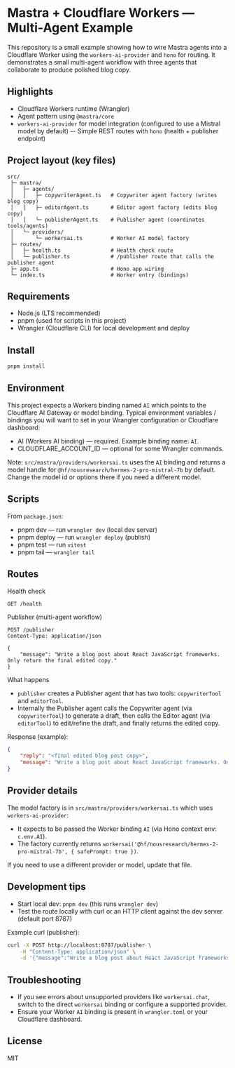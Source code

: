 # Mastra + Cloudflare Workers — Multi-Agent Example

This repository is a small example showing how to wire Mastra agents into a Cloudflare Worker using the `workers-ai-provider` and `hono` for routing. It demonstrates a small multi-agent workflow with three agents that collaborate to produce polished blog copy.

## Highlights

- Cloudflare Workers runtime (Wrangler)
- Agent pattern using `@mastra/core`
- `workers-ai-provider` for model integration (configured to use a Mistral model by default)
-- Simple REST routes with `hono` (health + publisher endpoint)

## Project layout (key files)

```
src/
 ├─ mastra/
 │   ├─ agents/
 │   │   ├─ copywriterAgent.ts   # Copywriter agent factory (writes blog copy)
 │   │   ├─ editorAgent.ts       # Editor agent factory (edits blog copy)
 │   │   └─ publisherAgent.ts    # Publisher agent (coordinates tools/agents)
 │   └─ providers/
 │       └─ workersai.ts         # Worker AI model factory
 ├─ routes/
 │   ├─ health.ts                # Health check route
 │   └─ publisher.ts             # /publisher route that calls the publisher agent
 ├─ app.ts                       # Hono app wiring
 └─ index.ts                     # Worker entry (bindings)
```

## Requirements

- Node.js (LTS recommended)
- pnpm (used for scripts in this project)
- Wrangler (Cloudflare CLI) for local development and deploy

## Install

```bash
pnpm install
```

## Environment

This project expects a Workers binding named `AI` which points to the Cloudflare AI Gateway or model binding. Typical environment variables / bindings you will want to set in your Wrangler configuration or Cloudflare dashboard:

- AI (Workers AI binding) — required. Example binding name: `AI`.
- CLOUDFLARE_ACCOUNT_ID — optional for some Wrangler commands.

Note: `src/mastra/providers/workersai.ts` uses the `AI` binding and returns a model handle for `@hf/nousresearch/hermes-2-pro-mistral-7b` by default. Change the model id or options there if you need a different model.

## Scripts

From `package.json`:

- pnpm dev — run `wrangler dev` (local dev server)
- pnpm deploy — run `wrangler deploy` (publish)
- pnpm test — run `vitest`
- pnpm tail — `wrangler tail`

## Routes

Health check

```
GET /health
```

Publisher (multi-agent workflow)

```
POST /publisher
Content-Type: application/json

{
	"message": "Write a blog post about React JavaScript frameworks. Only return the final edited copy."
}
```

What happens

- `publisher` creates a Publisher agent that has two tools: `copywriterTool` and `editorTool`.
- Internally the Publisher agent calls the Copywriter agent (via `copywriterTool`) to generate a draft, then calls the Editor agent (via `editorTool`) to edit/refine the draft, and finally returns the edited copy.

Response (example):

```json
{
	"reply": "<final edited blog post copy>",
	"message": "Write a blog post about React JavaScript frameworks. Only return the final edited copy."
}
```

## Provider details

The model factory is in `src/mastra/providers/workersai.ts` which uses `workers-ai-provider`:

- It expects to be passed the Worker binding `AI` (via Hono context env: `c.env.AI`).
- The factory currently returns `workersai('@hf/nousresearch/hermes-2-pro-mistral-7b', { safePrompt: true })`.

If you need to use a different provider or model, update that file.

## Development tips

- Start local dev: `pnpm dev` (this runs `wrangler dev`)
- Test the route locally with curl or an HTTP client against the dev server (default port 8787)

Example curl (publisher):

```bash
curl -X POST http://localhost:8787/publisher \
	-H "Content-Type: application/json" \
	-d '{"message":"Write a blog post about React JavaScript frameworks. Only return the final edited copy."}'
```

## Troubleshooting

 - If you see errors about unsupported providers like `workersai.chat`, switch to the direct `workersai` binding or configure a supported provider.
 - Ensure your Worker `AI` binding is present in `wrangler.toml` or your Cloudflare dashboard.

## License

MIT
